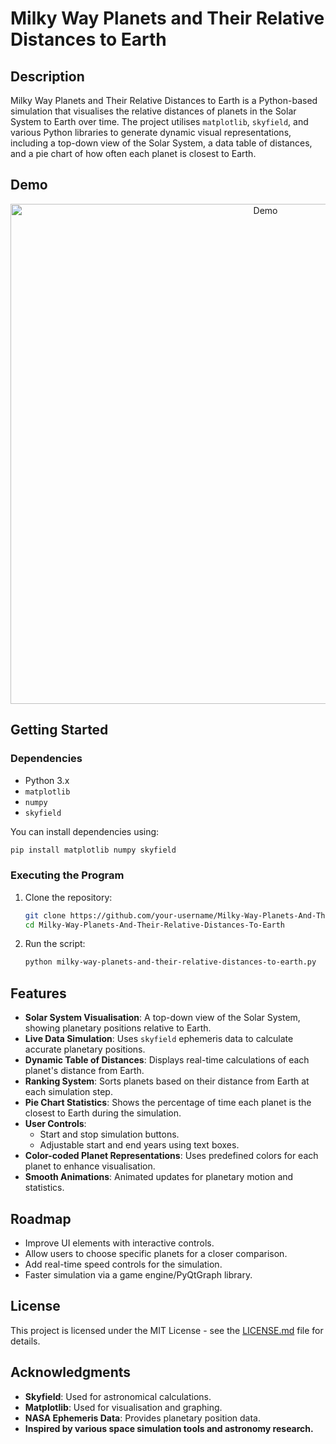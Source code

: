 # Milky Way Planets and Their Relative Distances to Earth

## Description
Milky Way Planets and Their Relative Distances to Earth is a Python-based simulation that visualises the relative distances of planets in the Solar System to Earth over time. The project utilises `matplotlib`, `skyfield`, and various Python libraries to generate dynamic visual representations, including a top-down view of the Solar System, a data table of distances, and a pie chart of how often each planet is closest to Earth.

## Demo

<p align="center">
  <img src="Demo.gif" alt="Demo" width="800">
</p>

## Getting Started

### Dependencies
- Python 3.x
- `matplotlib`
- `numpy`
- `skyfield`

You can install dependencies using:

```bash
pip install matplotlib numpy skyfield
```

### Executing the Program

1. Clone the repository:

   ```bash
   git clone https://github.com/your-username/Milky-Way-Planets-And-Their-Relative-Distances-To-Earth.git
   cd Milky-Way-Planets-And-Their-Relative-Distances-To-Earth
   ```

2. Run the script:

   ```bash
   python milky-way-planets-and-their-relative-distances-to-earth.py
   ```

## Features

- **Solar System Visualisation**: A top-down view of the Solar System, showing planetary positions relative to Earth.
- **Live Data Simulation**: Uses `skyfield` ephemeris data to calculate accurate planetary positions.
- **Dynamic Table of Distances**: Displays real-time calculations of each planet's distance from Earth.
- **Ranking System**: Sorts planets based on their distance from Earth at each simulation step.
- **Pie Chart Statistics**: Shows the percentage of time each planet is the closest to Earth during the simulation.
- **User Controls**:
  - Start and stop simulation buttons.
  - Adjustable start and end years using text boxes.
- **Color-coded Planet Representations**: Uses predefined colors for each planet to enhance visualisation.
- **Smooth Animations**: Animated updates for planetary motion and statistics.

## Roadmap

- Improve UI elements with interactive controls.
- Allow users to choose specific planets for a closer comparison.
- Add real-time speed controls for the simulation.
- Faster simulation via a game engine/PyQtGraph library.

## License

This project is licensed under the MIT License - see the [LICENSE.md](LICENSE.md) file for details.

## Acknowledgments

- **Skyfield**: Used for astronomical calculations.
- **Matplotlib**: Used for visualisation and graphing.
- **NASA Ephemeris Data**: Provides planetary position data.
- **Inspired by various space simulation tools and astronomy research.**

